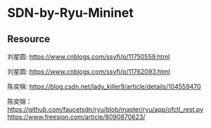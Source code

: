 # SDN-by-Ryu-Mininet

## Resource
刘星圆:
https://www.cnblogs.com/ssyfj/p/11750559.html

刘星圆:
https://www.cnblogs.com/ssyfj/p/11762093.html

陈奕锦:
https://blog.csdn.net/lady_killer9/article/details/104559470


陈奕锦：
https://github.com/faucetsdn/ryu/blob/master/ryu/app/ofctl_rest.py
https://www.freesion.com/article/8090870623/

